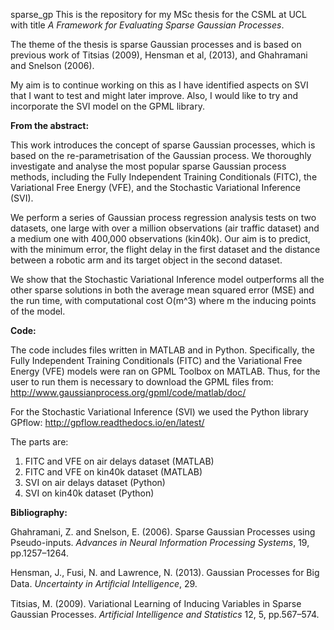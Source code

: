  sparse_gp
This is the repository for my MSc thesis for the CSML at UCL with title *A Framework for Evaluating Sparse
Gaussian Processes*. 

The theme of the thesis is sparse Gaussian processes and is based on previous work of Titsias (2009), Hensman et al, (2013), and Ghahramani and Snelson (2006).

My aim is to continue working on this as I have identified aspects on SVI that I want to test and might later improve. Also, I would like to try and incorporate the SVI model on the GPML library.

**From the abstract:**

This work introduces the concept of sparse Gaussian processes, which is based on the re-parametrisation of the Gaussian process. We 
thoroughly investigate and analyse the most popular sparse Gaussian process methods, including the Fully Independent Training 
Conditionals (FITC), the Variational Free Energy (VFE), and the Stochastic Variational Inference (SVI).

We perform a series of Gaussian process regression analysis tests on two datasets, one large with over a million observations 
(air traffic dataset) and a medium one with 400,000 observations (kin40k). Our aim is to predict, with the minimum error, 
the flight delay in the first dataset and the distance between a robotic arm and its target object in the second dataset. 

We show that the Stochastic Variational Inference model outperforms all the other sparse solutions in both the average
mean squared error (MSE) and the run time, with computational cost O(m^3) where m the inducing points of the model.

**Code:**

The code includes files written in MATLAB and in Python. 
Specifically, the Fully Independent Training Conditionals (FITC) and the Variational Free Energy (VFE) models were ran on GPML Toolbox on MATLAB. Thus, for the user to run them is necessary to download the GPML files from:
http://www.gaussianprocess.org/gpml/code/matlab/doc/

For the Stochastic Variational Inference (SVI) we used the Python library GPflow:
http://gpflow.readthedocs.io/en/latest/

The parts are:
1) FITC and VFE on air delays dataset (MATLAB)
2) FITC and VFE on kin40k dataset (MATLAB)
3) SVI on air delays dataset (Python)
4) SVI on kin40k dataset (Python)

**Bibliography:**

Ghahramani, Z. and Snelson, E. (2006). Sparse Gaussian Processes using Pseudo-inputs. *Advances in Neural Information Processing Systems*, 19, pp.1257–1264.

Hensman, J., Fusi, N. and Lawrence, N. (2013). Gaussian Processes for Big Data. *Uncertainty in Artiﬁcial Intelligence*, 29.

Titsias, M. (2009). Variational Learning of Inducing Variables in Sparse Gaussian Processes. *Artificial Intelligence and Statistics* 12, 5, pp.567–574.
